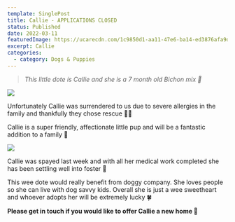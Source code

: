 ```yaml
---
template: SinglePost
title: Callie - APPLICATIONS CLOSED
status: Published
date: 2022-03-11
featuredImage: https://ucarecdn.com/1c9850d1-aa11-47e6-ba14-ed3876afa9db/-/crop/720x667/0,113/-/preview/
excerpt: Callie
categories:
  - category: Dogs & Puppies
---
```

> *This little dote is Callie and she is a 7 month old Bichon mix 🥰*

![](https://ucarecdn.com/8a872d6c-9195-455a-bc89-bd280731093e/)

Unfortunately Callie was surrendered to us due to severe allergies in the family and thankfully they chose rescue 🙏🏻

Callie is a super friendly, affectionate little pup and will be a fantastic addition to a family 🤗

![](https://ucarecdn.com/f3e4ecaa-0cce-4559-a6e9-2c689aa794ea/)

Callie was spayed last week and with all her medical work completed she has been settling well into foster 🐶 


This wee dote would really benefit from doggy company. She loves people so she can live with dog savvy kids. Overall she is just a wee sweetheart and whoever adopts her will be extremely lucky 🍀 


**Please get in touch if you would like to offer Callie a new home 🏡**